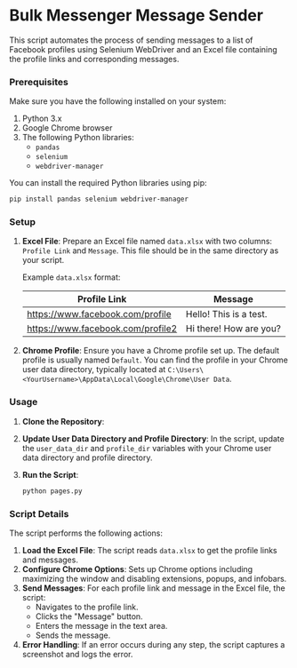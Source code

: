# Bulk Messenger Message Sender

This script automates the process of sending messages to a list of Facebook profiles using Selenium WebDriver and an Excel file containing the profile links and corresponding messages.

### Prerequisites

Make sure you have the following installed on your system:

1. Python 3.x
2. Google Chrome browser
3. The following Python libraries:
    - `pandas`
    - `selenium`
    - `webdriver-manager`

You can install the required Python libraries using pip:

```sh
pip install pandas selenium webdriver-manager
```

### Setup

1. **Excel File**: Prepare an Excel file named `data.xlsx` with two columns: `Profile Link` and `Message`. This file should be in the same directory as your script.

    Example `data.xlsx` format:

    | Profile Link                     | Message                 |
    |----------------------------------|-------------------------|
    | https://www.facebook.com/profile | Hello! This is a test.  |
    | https://www.facebook.com/profile2 | Hi there! How are you? |

2. **Chrome Profile**: Ensure you have a Chrome profile set up. The default profile is usually named `Default`. You can find the profile in your Chrome user data directory, typically located at `C:\Users\<YourUsername>\AppData\Local\Google\Chrome\User Data`.

### Usage

1. **Clone the Repository**:

2. **Update User Data Directory and Profile Directory**: In the script, update the `user_data_dir` and `profile_dir` variables with your Chrome user data directory and profile directory.

3. **Run the Script**:

    ```sh
    python pages.py
    ```

### Script Details

The script performs the following actions:

1. **Load the Excel File**: The script reads `data.xlsx` to get the profile links and messages.
2. **Configure Chrome Options**: Sets up Chrome options including maximizing the window and disabling extensions, popups, and infobars.
3. **Send Messages**: For each profile link and message in the Excel file, the script:
    - Navigates to the profile link.
    - Clicks the "Message" button.
    - Enters the message in the text area.
    - Sends the message.
4. **Error Handling**: If an error occurs during any step, the script captures a screenshot and logs the error.
